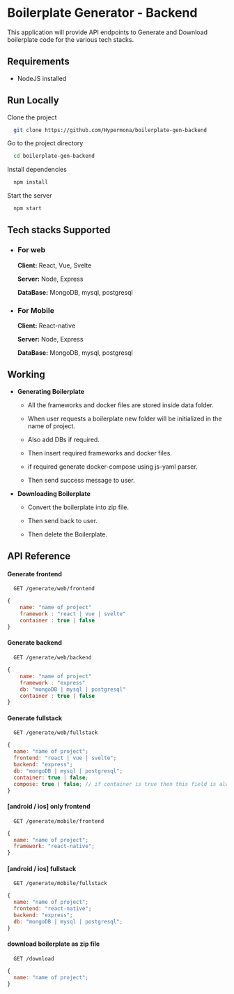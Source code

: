 # Boilerplate Generator - Backend

This application will provide API endpoints to Generate and Download boilerplate code for the various tech stacks.

## Requirements

- NodeJS installed

## Run Locally

Clone the project

```bash
  git clone https://github.com/Hypermona/boilerplate-gen-backend
```

Go to the project directory

```bash
  cd boilerplate-gen-backend
```

Install dependencies

```bash
  npm install
```

Start the server

```bash
  npm start
```

## Tech stacks Supported

- ### For web

  **Client:** React, Vue, Svelte

  **Server:** Node, Express

  **DataBase:** MongoDB, mysql, postgresql

- ### For Mobile

  **Client:** React-native

  **Server:** Node, Express

  **DataBase:** MongoDB, mysql, postgresql

## Working

- **Generating Boilerplate**

  - All the frameworks and docker files are stored inside data folder.

  - When user requests a boilerplate new folder will be initialized in the name of project.

  - Also add DBs if required.

  - Then insert required frameworks and docker files.

  - if required generate docker-compose using js-yaml parser.

  - Then send success message to user.

- **Downloading Boilerplate**

  - Convert the boilerplate into zip file.

  - Then send back to user.

  - Then delete the Boilerplate.

## API Reference

#### Generate frontend

```http
  GET /generate/web/frontend
```

```js
{
    name: "name of project"
    framework : "react | vue | svelte"
    container : true | false
}
```

#### Generate backend

```http
  GET /generate/web/backend
```

```js
{
    name: "name of project"
    framework : "express"
    db: "mongoDB | mysql | postgresql"
    container : true | false
}
```

#### Generate fullstack

```http
  GET /generate/web/fullstack
```

```js
{
  name: "name of project";
  frontend: "react | vue | svelte";
  backend: "express";
  db: "mongoDB | mysql | postgresql";
  container: true | false;
  compose: true | false; // if container is true then this field is always true
}
```

#### [android / ios] only frontend

```http
  GET /generate/mobile/frontend
```

```js
{
  name: "name of project";
  framework: "react-native";
}
```

#### [android / ios] fullstack

```http
  GET /generate/mobile/fullstack
```

```js
{
  name: "name of project";
  frontend: "react-native";
  backend: "express";
  db: "mongoDB | mysql | postgresql";
}
```

#### download boilerplate as zip file

```http
  GET /download
```

```js
{
  name: "name of project";
}
```
